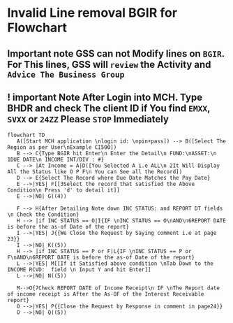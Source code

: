 # Invalid Line removal BGIR for Flowchart

## Important note GSS can not Modify lines on `BGIR`. For This lines, GSS will `review` the Activity and `Advice The Business Group`

## ! important Note After Login into MCH. Type BHDR and check The client ID if You find `EMXX`, `SVXX` or `24ZZ` Please `STOP` Immediately
```mermaid
flowchart TD
   A([Start MCH application \nlogin id: \npin+pass]) --> B([Select The Region as per User\nExample CI500])
   B --> C{Type BGIR hit Enter\n Enter the Detail\n FUND:\nASSET:\n 1DUE DATE\n INCOME INT/DIV : #}
   C --> |At Income = A|D([You Selected A i.e ALL\n 2It Will Display All the Status like O P F\n You can See all the Record])
   D --> E{Select The Record where Due Date Matches the Pay Date}
   E -->|YES| F[[3Select the record that satisfied the Above Condition\n Press 'd' to detail it]] 
   E -->|NO| G((4))

   F --> H{After Detailing Note down INC STATUS: and REPORT DT fields \n Check the Condition}
   H --> |if INC STATUS == O|I{IF \nINC STATUS == O\nAND\n6REPORT DATE is before the as-of Date of the report}
   I -->|YES| J{{We Close the Request by Saying comment i.e at page 23}}
   I -->|NO| K((5))
   H --> |if INC STATUS == P or F|L{IF \nINC STATUS == P or F\nAND\n6REPORT DATE is before the as-of Date of the report}
   L -->|YES| M[[If it Satisfied above condition \nTab Down to the INCOME RCVD:  field \n Input Y and hit Enter]]
   L -->|NO| N((5))

   M-->O{7Check REPORT DATE of Income Receipt\n IF \nThe Report date of income receipt is After the As-OF of the Interest Receivable report}
   O -->|YES| P{{Close the Request by Response in comment in page24}}
   O -->|NO| Q((5))
```
